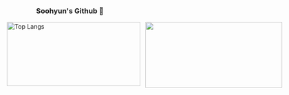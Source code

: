 ### Soohyun's Github 👋

<div style="display: flex; justify-content: center">
  <a href="https://github.com/Y00nS00Hyun">
    <img src="https://github-readme-stats.vercel.app/api/top-langs/?username=Y00nS00Hyun&layout=compact&theme=ambient_gradient&hide_progress=true" alt="Top Langs" width="310" height="150"/>
  </a>
  &nbsp;&nbsp;&nbsp;
  <a href="https://github.com/anuraghazra/github-readme-stats">
    <img src="https://github-readme-stats.vercel.app/api?type=rect&text=RECT&fontAlign=30&fontSize=30&desc=Use%20theme&descAlign=60&descAlignY=50&theme=ambient_gradient&username=Y00nS00Hyun" width="318" height="154" />
  </a>
</div>
